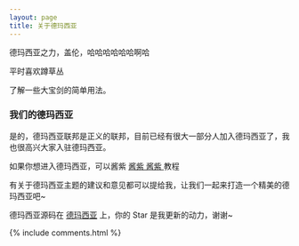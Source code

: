 ```yaml
---
layout: page
title: 关于德玛西亚 
---
```


德玛西亚之力，盖伦，哈哈哈哈哈哈啊哈
<p>
平时喜欢蹲草丛
<p>
了解一些大宝剑的简单用法。

<p>

<h3> 我们的德玛西亚 </h3>  

<p>

是的，德玛西亚联邦是正义的联邦，目前已经有很大一部分人加入德玛西亚了，我也很高兴大家入驻德玛西亚。

<p>

如果你想进入德玛西亚，可以酱紫
<a href="/2016/10/jekyll_tutorials1/"> 酱紫 酱紫 </a>
教程

<p>

有关于德玛西亚主题的建议和意见都可以提给我，让我们一起来打造一个精美的德玛西亚吧~ 

<p> 

德玛西亚源码在 <a target="_blank" href='https://github.com/leopardpan/leopardpan.github.io/'>德玛西亚</a> 上，你的 Star 是我更新的动力，谢谢~

<p> 

<p> 

<p> 


{% include comments.html %}

